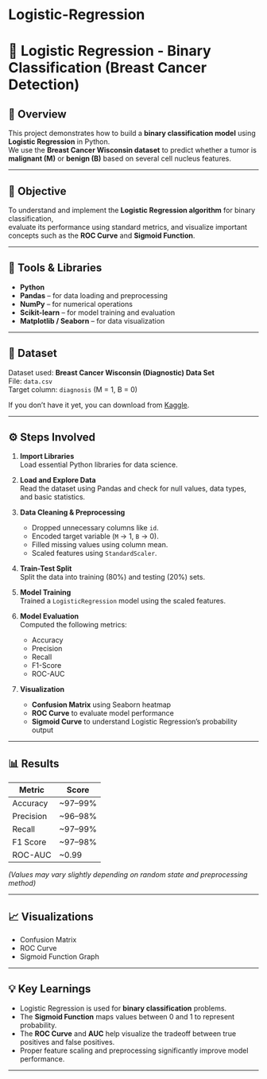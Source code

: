 # Logistic-Regression

# 🧠 Logistic Regression - Binary Classification (Breast Cancer Detection)

## 📘 Overview
This project demonstrates how to build a **binary classification model** using **Logistic Regression** in Python.  
We use the **Breast Cancer Wisconsin dataset** to predict whether a tumor is **malignant (M)** or **benign (B)** based on several cell nucleus features.

---

## 🎯 Objective
To understand and implement the **Logistic Regression algorithm** for binary classification,  
evaluate its performance using standard metrics, and visualize important concepts such as the **ROC Curve** and **Sigmoid Function**.

---

## 🧰 Tools & Libraries
- **Python**
- **Pandas** – for data loading and preprocessing  
- **NumPy** – for numerical operations  
- **Scikit-learn** – for model training and evaluation  
- **Matplotlib / Seaborn** – for data visualization  

---

## 📂 Dataset
Dataset used: **Breast Cancer Wisconsin (Diagnostic) Data Set**  
File: `data.csv`  
Target column: `diagnosis` (M = 1, B = 0)

If you don’t have it yet, you can download from [Kaggle](https://www.kaggle.com/datasets/uciml/breast-cancer-wisconsin-data).

---

## ⚙️ Steps Involved

1. **Import Libraries**  
   Load essential Python libraries for data science.

2. **Load and Explore Data**  
   Read the dataset using Pandas and check for null values, data types, and basic statistics.

3. **Data Cleaning & Preprocessing**  
   - Dropped unnecessary columns like `id`.  
   - Encoded target variable (`M` → 1, `B` → 0).  
   - Filled missing values using column mean.  
   - Scaled features using `StandardScaler`.

4. **Train-Test Split**  
   Split the data into training (80%) and testing (20%) sets.

5. **Model Training**  
   Trained a `LogisticRegression` model using the scaled features.

6. **Model Evaluation**  
   Computed the following metrics:
   - Accuracy  
   - Precision  
   - Recall  
   - F1-Score  
   - ROC-AUC  

7. **Visualization**
   - **Confusion Matrix** using Seaborn heatmap  
   - **ROC Curve** to evaluate model performance  
   - **Sigmoid Curve** to understand Logistic Regression’s probability output

---

## 📊 Results

| Metric | Score |
|--------|--------|
| Accuracy | ~97–99% |
| Precision | ~96–98% |
| Recall | ~97–99% |
| F1 Score | ~97–98% |
| ROC-AUC | ~0.99 |

*(Values may vary slightly depending on random state and preprocessing method)*

---

## 📈 Visualizations
- Confusion Matrix  
- ROC Curve  
- Sigmoid Function Graph  

---

## 💡 Key Learnings

- Logistic Regression is used for **binary classification** problems.
- The **Sigmoid Function** maps values between 0 and 1 to represent probability.
- The **ROC Curve** and **AUC** help visualize the tradeoff between true positives and false positives.
- Proper feature scaling and preprocessing significantly improve model performance.


---
